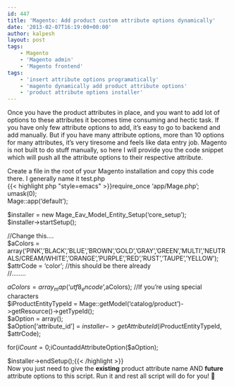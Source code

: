 ```yaml
---
id: 447
title: 'Magento: Add product custom attribute options dynamically'
date: '2013-02-07T16:19:00+00:00'
author: kalpesh
layout: post
tags:
    - Magento
    - 'Magento admin'
    - 'Magento frontend'
tags:
    - 'insert attribute options programatically'
    - 'magento dynamically add product attribute options'
    - 'product attribute options installer'
---
```


Once you have the product attributes in place, and you want to add lot of options to these attributes it becomes time consuming and hectic task. If you have only few attribute options to add, it’s easy to go to backend and add manually. But if you have many attribute options, more than 10 options for many attributes, it’s very tiresome and feels like data entry job. Magento is not built to do stuff manually, so here I will provide you the code snippet which will push all the attribute options to their respective attribute.

Create a file in the root of your Magento installation and copy this code there. I generally name it test.php  
{{< highlight php "style=emacs" >}}require_once ‘app/Mage.php’;  
umask(0);  
Mage::app(‘default’);

$installer = new Mage_Eav_Model_Entity_Setup(‘core_setup’);  
$installer->startSetup();

//Change this….  
$aColors = array(‘PINK’,’BLACK’,’BLUE’,’BROWN’,’GOLD’,’GRAY’,’GREEN’,’MULTI’,’NEUTRALS/CREAM/WHITE’,’ORANGE’,’PURPLE’,’RED’,’RUST’,’TAUPE’,’YELLOW’);  
$attrCode = ‘color’; //this should be there already  
//……..

$aColors = array_map(‘utf8_encode’,$aColors); //If you’re using special characters  
$iProductEntityTypeId = Mage::getModel(‘catalog/product’)->getResource()->getTypeId();  
$aOption = array();  
$aOption[‘attribute_id’] = $installer->getAttributeId($iProductEntityTypeId, $attrCode);

for($iCount=0;$iCount<sizeof>addAttributeOption($aOption);</sizeof>

$installer->endSetup();{{< /highlight >}}  
Now you just need to give the **existing** product attribute name AND **future** attribute options to this script. Run it and rest all script will do for you! 🙂